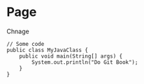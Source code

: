# Page

Chnage



```
// Some code
public class MyJavaClass {
    public void main(String[] args) {
        System.out.println("Do Git Book");
    }
}
```
